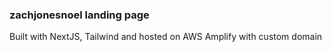 ### zachjonesnoel landing page

Built with NextJS, Tailwind and hosted on AWS Amplify with custom domain

